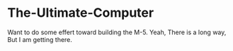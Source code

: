 # The-Ultimate-Computer

Want to do some effert toward building the M-5. Yeah, There is a long way, But I am getting there.
